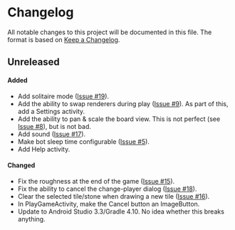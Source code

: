 # Changelog

All notable changes to this project will be documented in this file.  The
format is based on [Keep a Changelog](http://keepachangelog.com/en/1.0.0/).

## Unreleased
#### Added
- Add solitaire mode
  ([Issue #19](https://github.com/kuhrusty/Micropulease/issues/19)).
- Add the ability to swap renderers during play
  ([Issue #9](https://github.com/kuhrusty/Micropulease/issues/9)).  As
  part of this, add a Settings activity.
- Add the ability to pan & scale the board view.  This is not perfect
  (see [Issue #8](https://github.com/kuhrusty/Micropulease/issues/8)),
  but is not bad.
- Add sound
  ([Issue #17](https://github.com/kuhrusty/Micropulease/issues/17)).
- Make bot sleep time configurable
  ([Issue #5](https://github.com/kuhrusty/Micropulease/issues/5)).
- Add Help activity.

#### Changed
- Fix the roughness at the end of the game
  ([Issue #15](https://github.com/kuhrusty/Micropulease/issues/15)).
- Fix the ability to cancel the change-player dialog
  ([Issue #18](https://github.com/kuhrusty/Micropulease/issues/18)).
- Clear the selected tile/stone when drawing a new tile
  ([Issue #16](https://github.com/kuhrusty/Micropulease/issues/16)).
- In PlayGameActivity, make the Cancel button an ImageButton.
- Update to Android Studio 3.3/Gradle 4.10.  No idea whether this breaks
  anything.

